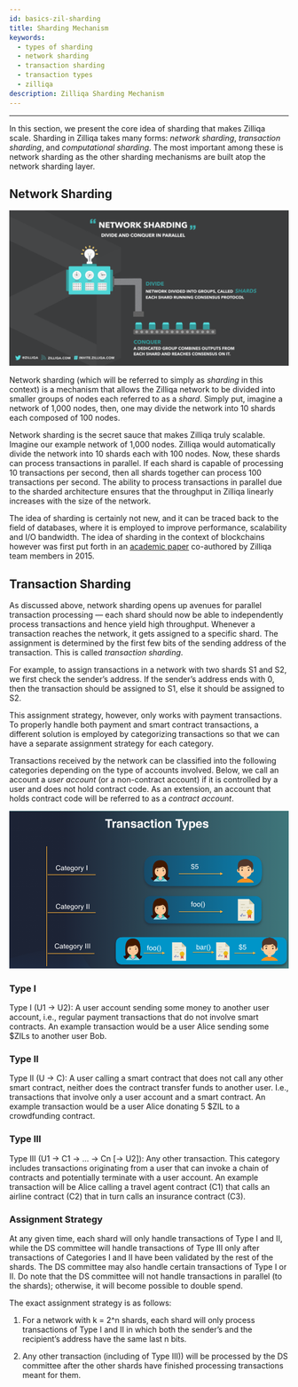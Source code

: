 ```yaml
---
id: basics-zil-sharding
title: Sharding Mechanism
keywords:
  - types of sharding
  - network sharding
  - transaction sharding
  - transaction types
  - zilliqa
description: Zilliqa Sharding Mechanism
---
```


---

In this section, we present the core idea of sharding that makes Zilliqa scale.
Sharding in Zilliqa takes many forms: _network sharding_, _transaction
sharding_, and _computational sharding_. The most important among these is
network sharding as the other sharding mechanisms are built atop the network
sharding layer.

## Network Sharding

!["Network sharding"](/assets/img/basics/networksharding.png)

Network sharding (which will be referred to simply as _sharding_ in this
context) is a mechanism that allows the Zilliqa network to be divided into
smaller groups of nodes each referred to as a _shard_. Simply put, imagine a
network of 1,000 nodes, then, one may divide the network into 10 shards each
composed of 100 nodes.

Network sharding is the secret sauce that makes Zilliqa truly scalable. Imagine
our example network of 1,000 nodes. Zilliqa would automatically divide the
network into 10 shards each with 100 nodes. Now, these shards can process
transactions in parallel. If each shard is capable of processing 10 transactions
per second, then all shards together can process 100 transactions per second.
The ability to process transactions in parallel due to the sharded architecture
ensures that the throughput in Zilliqa linearly increases with the size of the
network.

The idea of sharding is certainly not new, and it can be traced back to the
field of databases, where it is employed to improve performance, scalability and
I/O bandwidth. The idea of sharding in the context of blockchains however was
first put forth in an
[academic paper](https://dl.acm.org/doi/10.1145/2976749.2978389) co-authored by
Zilliqa team members in 2015.

## Transaction Sharding

As discussed above, network sharding opens up avenues for parallel transaction
processing — each shard should now be able to independently process transactions
and hence yield high throughput. Whenever a transaction reaches the network, it
gets assigned to a specific shard. The assignment is determined by the first few
bits of the sending address of the transaction. This is called _transaction
sharding_.

For example, to assign transactions in a network with two shards S1 and S2, we
first check the sender’s address. If the sender’s address ends with 0, then the
transaction should be assigned to S1, else it should be assigned to S2.

This assignment strategy, however, only works with payment transactions. To
properly handle both payment and smart contract transactions, a different
solution is employed by categorizing transactions so that we can have a separate
assignment strategy for each category.

Transactions received by the network can be classified into the following
categories depending on the type of accounts involved. Below, we call an account
a _user account_ (or a non-contract account) if it is controlled by a user and
does not hold contract code. As an extension, an account that holds contract
code will be referred to as a _contract account_.

!["Transaction sharding"](/assets/img/basics/txnsharding.png)

### Type I

Type I (U1 -> U2): A user account sending some money to another user account,
i.e., regular payment transactions that do not involve smart contracts. An
example transaction would be a user Alice sending some $ZILs to another user
Bob.

### Type II

Type II (U -> C): A user calling a smart contract that does not call any other
smart contract, neither does the contract transfer funds to another user. I.e.,
transactions that involve only a user account and a smart contract. An example
transaction would be a user Alice donating 5 $ZIL to a crowdfunding contract.

### Type III

Type III (U1 -> C1 -> … -> Cn [-> U2]): Any other transaction. This category
includes transactions originating from a user that can invoke a chain of
contracts and potentially terminate with a user account. An example transaction
will be Alice calling a travel agent contract (C1) that calls an airline
contract (C2) that in turn calls an insurance contract (C3).

### Assignment Strategy

At any given time, each shard will only handle transactions of Type I and II,
while the DS committee will handle transactions of Type III only after
transactions of Categories I and II have been validated by the rest of the
shards. The DS committee may also handle certain transactions of Type I or II.
Do note that the DS committee will not handle transactions in parallel (to the
shards); otherwise, it will become possible to double spend.

The exact assignment strategy is as follows:

1. For a network with k = 2^n shards, each shard will only process transactions
   of Type I and II in which both the sender’s and the recipient’s address have
   the same last n bits.

2. Any other transaction (including of Type III)) will be processed by the DS
   committee after the other shards have finished processing transactions meant
   for them.
